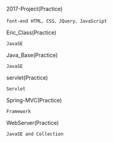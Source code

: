 2017-Project(Practice)
	
	font-end HTML、CSS、JQuery、JavaScript
	
Eric_Class(Practice)
	
	JavaSE
	
Java_Base(Practice)	

	JavaSE
	
servlet(Practice)

	Servlet

Spring-MVC(Practice)

	Framework

WebServer(Practice)

	JavaSE and Collection
	
	
	
